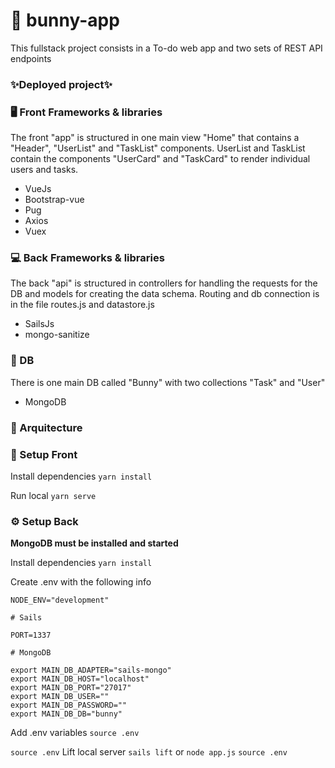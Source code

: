 # 🐰 bunny-app
This fullstack project consists in a To-do web app and two sets of REST API endpoints

### ✨Deployed project✨

### 🖥 Front Frameworks & libraries
The front "app" is structured in one main view "Home" that contains a "Header", "UserList" and "TaskList" components. UserList and TaskList contain the components "UserCard" and "TaskCard" to render individual users and tasks.

* VueJs
* Bootstrap-vue
* Pug
* Axios
* Vuex

### 💻 Back Frameworks & libraries
The back "api" is structured in controllers for handling the requests for the DB and models for creating the data schema. Routing and db connection is in the file routes.js and datastore.js

* SailsJs
* mongo-sanitize

### 💾 DB
There is one main DB called "Bunny" with two collections "Task" and "User"

* MongoDB

### 📌 Arquitecture

### 🔧 Setup Front

Install dependencies
```yarn install```

Run local
```yarn serve```

### ⚙️ Setup Back
__MongoDB must be installed and started__

Install dependencies
```yarn install```

Create .env with the following info 
```PROJECT_NAME="bunny"
NODE_ENV="development"

# Sails

PORT=1337

# MongoDB

export MAIN_DB_ADAPTER="sails-mongo"
export MAIN_DB_HOST="localhost"
export MAIN_DB_PORT="27017"
export MAIN_DB_USER=""
export MAIN_DB_PASSWORD=""
export MAIN_DB_DB="bunny"
```

Add .env variables 
```source .env```

```source .env```
Lift local server
```sails lift``` or ```node app.js```
```source .env```




